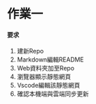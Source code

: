 # 作業一
#### 要求
1. 建新Repo
2. Markdown編輯README
3. Web資料夾加至Repo
4. 瀏覽器顯示靜態網頁
5. Vscode編輯該靜態網頁
6. 確認本機端與雲端同步更新
